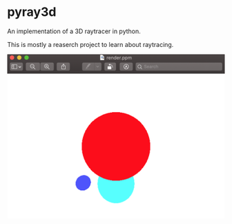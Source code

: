 # pyray3d
An implementation of a 3D raytracer in python.

This is mostly a reaserch project to learn about raytracing.

![](./render.png)
